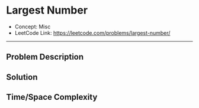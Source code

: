 # Largest Number

- Concept: Misc
- LeetCode Link: https://leetcode.com/problems/largest-number/

---

## Problem Description

## Solution

## Time/Space Complexity

